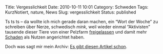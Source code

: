 Title: Vergesslichkeit
Date: 2010-10-11 10:01
Category: Schweden
Tags: KurzNotiert, nature, News
Slug: vergesslichkeit
Status: published

Ts ts ts – da wollte ich mich gerade daran machen, ein “Wort der Woche”
zu schreiben über Nerze, schwedisch *mink*, weil wieder einmal
“Aktivisten” tausende dieser Tiere von einer Pelzfarm
[freigelassen](http://www.dn.se/nyheter/sverige/branschen-som-ar-van-att-fa-pa-palsen-1.1185829)
und damit mehr
[Schaden](http://www.svd.se/opinion/brannpunkt/utslappta-minkar-en-mardrom_5485683.svd)
als Nutzen angerichtet haben.

Doch was sagt mir mein Archiv: [Es gibt diesen Artikel
schon](http://www.fiket.de/2006/10/15/wort-der-woche-mink/).

